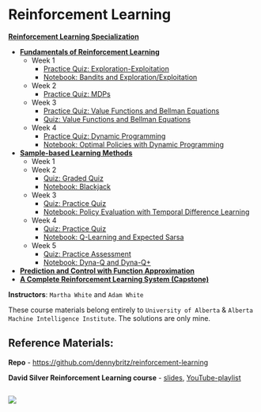 # Reinforcement Learning

**[Reinforcement Learning Specialization](https://www.coursera.org/specializations/reinforcement-learning)**
+ **[Fundamentals of Reinforcement Learning](https://www.coursera.org/learn/fundamentals-of-reinforcement-learning)**
  + Week 1
    + [Practice Quiz: Exploration-Exploitation](https://github.com/ChanchalKumarMaji/Reinforcement-Learning-Specialization/blob/master/Fundamentals%20of%20Reinforcement%20Learning/Week%201/Practice%20Quiz:%20Exploration-Exploitation.pdf)
    + [Notebook: Bandits and Exploration/Exploitation](https://nbviewer.jupyter.org/github/ChanchalKumarMaji/Reinforcement-Learning-Specialization/blob/master/Fundamentals%20of%20Reinforcement%20Learning/Week%201/Notebook%3A%20Bandits%20and%20Exploration-Exploitation/C1M1-Assignment1-v8.ipynb)
  + Week 2
    + [Practice Quiz: MDPs](https://github.com/ChanchalKumarMaji/Reinforcement-Learning-Specialization/blob/master/Fundamentals%20of%20Reinforcement%20Learning/Week%202/Practice%20Quiz:%20MDPs.pdf)
  + Week 3
    + [Practice Quiz: Value Functions and Bellman Equations](https://github.com/ChanchalKumarMaji/Reinforcement-Learning-Specialization/blob/master/Fundamentals%20of%20Reinforcement%20Learning/Week%203/Practice%20Quiz:%20Value%20Functions%20and%20Bellman%20Equations.pdf)
    + [Quiz: Value Functions and Bellman Equations](https://github.com/ChanchalKumarMaji/Reinforcement-Learning-Specialization/blob/master/Fundamentals%20of%20Reinforcement%20Learning/Week%203/Quiz:%20Value%20Functions%20and%20Bellman%20Equations.pdf)
  + Week 4
    + [Practice Quiz: Dynamic Programming](https://github.com/ChanchalKumarMaji/Reinforcement-Learning-Specialization/blob/master/Fundamentals%20of%20Reinforcement%20Learning/Week%204/Practice%20Quiz:%20Dynamic%20Programming.pdf)
    + [Notebook: Optimal Policies with Dynamic Programming](https://nbviewer.jupyter.org/github/ChanchalKumarMaji/Reinforcement-Learning-Specialization/blob/master/Fundamentals%20of%20Reinforcement%20Learning/Week%204/Notebook%3A%20Optimal%20Policies%20with%20Dynamic%20Programming/C1M4_Assignment2-v2.ipynb)
+ **[Sample-based Learning Methods](https://www.coursera.org/learn/sample-based-learning-methods)**
  + Week 1
  + Week 2
    + [Quiz: Graded Quiz](https://github.com/ChanchalKumarMaji/Reinforcement-Learning-Specialization/blob/master/Sample-based%20Learning%20Methods/Week%202/Quiz:%20Graded%20Quiz.pdf)
    + [Notebook: Blackjack](https://nbviewer.jupyter.org/github/ChanchalKumarMaji/Reinforcement-Learning-Specialization/blob/master/Sample-based%20Learning%20Methods/Week%202/Notebook%3A%20Blackjack/Blackjack.ipynb)
  + Week 3
    + [Quiz: Practice Quiz](https://github.com/ChanchalKumarMaji/Reinforcement-Learning-Specialization/blob/master/Sample-based%20Learning%20Methods/Week%203/Quiz:%20Practice%20Quiz.pdf)
    + [Notebook: Policy Evaluation with Temporal Difference Learning]()
  + Week 4
    + [Quiz: Practice Quiz](https://github.com/ChanchalKumarMaji/Reinforcement-Learning-Specialization/blob/master/Sample-based%20Learning%20Methods/Week%204/Quiz:%20Practice%20Quiz.pdf)
    + [Notebook: Q-Learning and Expected Sarsa]()
  + Week 5
    + [Quiz: Practice Assessment](https://github.com/ChanchalKumarMaji/Reinforcement-Learning-Specialization/blob/master/Sample-based%20Learning%20Methods/Week%205/Quiz:%20Practice%20Assessment.png)
    + [Notebook: Dyna-Q and Dyna-Q+]()
+ **[Prediction and Control with Function Approximation](https://www.coursera.org/learn/prediction-control-function-approximation)**
+ **[A Complete Reinforcement Learning System (Capstone)](https://www.coursera.org/learn/complete-reinforcement-learning-system)**

**Instructors**: `Martha White` and `Adam White`

These course materials belong entirely to `University of Alberta` & `Alberta Machine Intelligence Institute`. The solutions are only mine.

## Reference Materials:

**Repo** - https://github.com/dennybritz/reinforcement-learning

**David Silver Reinforcement Learning course** - [slides](http://www0.cs.ucl.ac.uk/staff/d.silver/web/Teaching.html), [YouTube-playlist](https://www.youtube.com/playlist?list=PLqYmG7hTraZDM-OYHWgPebj2MfCFzFObQ)


<kbd><img src="" /></kbd>


<kbd><img src="https://github.com/ChanchalKumarMaji/Reinforcement-Learning-Specialization/blob/master/Fundamentals%20of%20Reinforcement%20Learning/Certificate/Certificate.jpg" /></kbd>


<kbd><img src="" /></kbd>


<kbd><img src="" /></kbd>


<kbd><img src="" /></kbd>
